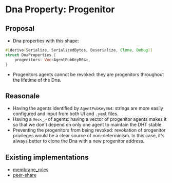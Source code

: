 # Dna Property: Progenitor

## Proposal

- Dna properties with this shape:

```rust
#[derive(Serialize, SerializedBytes, Deserialize, Clone, Debug)]
struct DnaProperties {
    progenitors: Vec<AgentPubKeyB64>,
}
```

- Progenitors agents cannot be revoked: they are progenitors throughout the lifetime of the Dna.

## Reasonale

- Having the agents identified by `AgentPubKeyB64`: strings are more easily configured and input from both UI and `.yaml` files.
- Having a `Vec<_>` of agents: having a vector of progenitor agents makes it so that we don't depend on only one agent to maintain the DHT stable.
- Preventing the progenitors from being revoked: revokation of progenitor privileges would be a clear source of non-determinism. In this case, it's always better to clone the Dna with a new progenitor address.

## Existing implementations

- [membrane_roles](https://github.com/holochain-open-dev/membrane-roles/blob/main/zome/zomes/membrane_roles/src/progenitor.rs#L5)
- [peer-share](https://github.com/holochain-in-action/peer-share/blob/main/holo-layer/zomes/peershare/src/helpers/progenitor.rs)